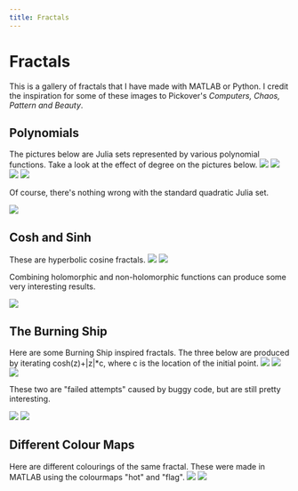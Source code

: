 ```yaml
---
title: Fractals
---
```


<h1> Fractals </h1>
This is a gallery of fractals that I have made with MATLAB or Python. 
I credit the inspiration for some of these images to Pickover's <i>Computers, Chaos, Pattern and Beauty</i>.

<h2>Polynomials</h2>
The pictures below are Julia sets represented by various polynomial functions.
Take a look at the effect of degree on the pictures below.

<img src="\images\fractals\poly_four.png">
<img src="\images\fractals\poly_five.png">
<img src="\images\fractals\poly_six.png">
<img src="\images\fractals\poly_seven.png">

Of course, there's nothing wrong with the standard quadratic Julia set.

<img src="\images\fractals\z.^2+complex(-0.8,0.156).png">
	
<h2>Cosh and Sinh</h2>
These are hyperbolic cosine fractals.

<img src="\images\fractals\(cmath.cosh(z))+complex(0,-0.9).png">	
<img src="\images\fractals\(cmath.cosh(z))+complex(0.4,0.6).png">

Combining holomorphic and non-holomorphic functions can produce some very interesting results.

<img src="\images\fractals\cosh(z)+complex(0.1,0.9).abs(z).png">

<h2>The Burning Ship</h2>
Here are some Burning Ship inspired fractals. 
The three below are produced by iterating cosh(z)+|z|*c, where c is the location of the initial point.

<img src="\images\fractals\cosh(z)+abs(z).z0.png">
<img src="\images\fractals\cosh(z)+abs(z).z0_zoom.png">	
<img src="\images\fractals\cosh(z)+abs(z).z0_zoom2.png">
	
These two are "failed attempts" caused by buggy code, but are still pretty interesting.

<img src="\images\fractals\alt_burning_ship.png">	
<img src="\images\fractals\alt_burning_ship_zoom.png">

<h2>Different Colour Maps</h2>
Here are different colourings of the same fractal. 
These were made in MATLAB using the colourmaps "hot" and "flag".

<img src="\images\fractals\cosh(z)+complex(0.1,-0.6).png">
<img src="\images\fractals\flag.png">
